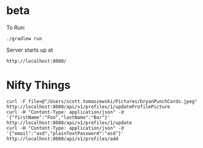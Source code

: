 beta
====

To Run:

    ./gradlew run

Server starts up at

    http://localhost:8080/

Nifty Things
============

    curl -F file=@"/Users/scott.tomaszewski/Pictures/bryanPunchCards.jpeg" http://localhost:8080/api/v1/profiles/1/updateProfilePicture
    curl -H "Content-Type: application/json" -d '{"firstName":"Foo","lastName":"Bar"}' http://localhost:8080/api/v1/profiles/1/update
    curl -H "Content-Type: application/json" -d '{"email":"asd","plainTextPassword":"asd"}' http://localhost:8080/api/v1/profiles/add
